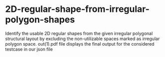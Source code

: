 # 2D-regular-shape-from-irregular-polygon-shapes
Identify the usable 2D regular shapes from the given irregular polygonal structural layout by excluding the non-utilizable spaces marked as irregular polygon space.
out(1).pdf file displays the final output for the considered testcase in our json file 
